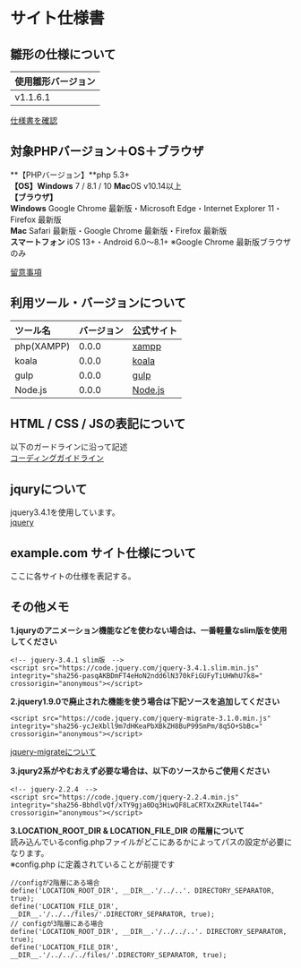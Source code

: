 # サイト仕様書
  
## 雛形の仕様について  
|使用雛形バージョン|
|:---|
|v1.1.6.1|
  
[仕様書を確認](https://paper.dropbox.com/doc/v1.0.0--AeGGWnWPUXvpI7iQZ3NhIYV4Ag-XyyEPDMlQg6KKELoexS3k "仕様書を確認")  
  
## 対象PHPバージョン＋OS＋ブラウザ
**【PHPバージョン】**php 5.3+  
**【OS】Windows** 7 / 8.1 / 10  **Mac**OS v10.14以上  
**【ブラウザ】**  
**Windows** Google Chrome 最新版・Microsoft Edge・Internet Explorer 11・Firefox 最新版  
**Mac** Safari 最新版・Google Chrome 最新版・Firefox 最新版  
**スマートフォン** iOS 13+・Android 6.0～8.1+ ※Google Chrome 最新版ブラウザのみ  
  
[留意事項](https://www.dropbox.com/home/%E5%85%A8%E7%A4%BE%E5%85%B1%E6%9C%89/%E7%95%99%E6%84%8F%E4%BA%8B%E9%A0%85 "留意事項")   
  
## 利用ツール・バージョンについて
|ツール名|バージョン|公式サイト|
|:---|:---|:---|
|php(XAMPP)|0.0.0|[xampp](https://www.apachefriends.org/jp/index.html "xampp")|  
|koala|0.0.0|[koala](http://koala-app.com/ "koala")|  
|gulp|0.0.0|[gulp](https://gulpjs.com/ "gulp")|  
|Node.js|0.0.0|[Node.js](https://nodejs.org/ja/ "Node.js")|  
  
  
## HTML / CSS / JSの表記について
以下のガードラインに沿って記述  
[コーディングガイドライン](https://paper.dropbox.com/doc/ver3.0--AeX4UBe5qBFNCDx0h6tghgiPAg-6GmOCFXbqsorRqqpJyWd9 "コーディングガイドライン")  
  

## jquryについて
jquery3.4.1を使用しています。  
[jquery](https://jquery.com/ "jquery")  
  

## example.com サイト仕様について
ここに各サイトの仕様を表記する。  
  

## その他メモ
**1.jquryのアニメーション機能などを使わない場合は、一番軽量なslim版を使用してください**
```
<!-- jquery-3.4.1 slim版　-->  
<script src="https://code.jquery.com/jquery-3.4.1.slim.min.js" integrity="sha256-pasqAKBDmFT4eHoN2ndd6lN370kFiGUFyTiUHWhU7k8=" crossorigin="anonymous"></script>
```
  

**2.jquery1.9.0で廃止された機能を使う場合は下記ソースを追加してください**
```
<script src="https://code.jquery.com/jquery-migrate-3.1.0.min.js" integrity="sha256-ycJeXbll9m7dHKeaPbXBkZH8BuP99SmPm/8q5O+SbBc=" crossorigin="anonymous"></script>
```
[jquery-migrateについて](http://bashalog.c-brains.jp/13/11/14-142300.php "jquery-migrateについて")  
  
  
**3.jqury2系がやむおえず必要な場合は、以下のソースからご使用ください**
```
<!-- jquery-2.2.4　-->
<script src="https://code.jquery.com/jquery-2.2.4.min.js" integrity="sha256-BbhdlvQf/xTY9gja0Dq3HiwQF8LaCRTXxZKRutelT44=" crossorigin="anonymous"></script>
```
  

**3.LOCATION_ROOT_DIR & LOCATION_FILE_DIR の階層について**  
読み込んでいるconfig.phpファイルがどこにあるかによってパスの設定が必要になります。  
※config.php に定義されていることが前提です  
```
//configが2階層にある場合
define('LOCATION_ROOT_DIR', __DIR__.'/../..'. DIRECTORY_SEPARATOR, true);
define('LOCATION_FILE_DIR', __DIR__.'/../../files/'.DIRECTORY_SEPARATOR, true);
// configが3階層にある場合
define('LOCATION_ROOT_DIR', __DIR__.'/../../..'. DIRECTORY_SEPARATOR, true);
define('LOCATION_FILE_DIR', __DIR__.'/../../../files/'.DIRECTORY_SEPARATOR, true);
```
